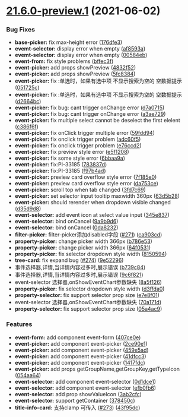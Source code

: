 # [21.6.0-preview.1](https://github.com/growingio/gio-design-pro/compare/v21.5.4...v21.6.0-preview.1) (2021-06-02)


### Bug Fixes

* **base-picker:** fix max-height error ([176dfe3](https://github.com/growingio/gio-design-pro/commit/176dfe3660026e73c6934ef1f65351c74d05bfe1))
* **evemt-selector:** display error when empty ([af8593a](https://github.com/growingio/gio-design-pro/commit/af8593a6c2fb96d8d47879ba8af68012e5df60bb))
* **evemt-selector:** display error when empty ([00584eb](https://github.com/growingio/gio-design-pro/commit/00584eb6e50c935393c2fae8bb8b26199eadb168))
* **event-from:** fix style problems ([bffec3f](https://github.com/growingio/gio-design-pro/commit/bffec3fbadda60ce8cd0f06edcf561296a2f3b8d))
* **event-picker:** add props showPreview ([4832f52](https://github.com/growingio/gio-design-pro/commit/4832f52894cb071910bf06de7e34106fe42141b4))
* **event-picker:** add props showPreview ([5fc8384](https://github.com/growingio/gio-design-pro/commit/5fc8384d5e1c1af985d7dfc01e134044e50dd931))
* **event-picker:** fix :单选时，如果有选中项 不显示搜索为空的 空数据提示 ([051725c](https://github.com/growingio/gio-design-pro/commit/051725cc36b7950cf4ff513f879858b9a94093c1))
* **event-picker:** fix :单选时，如果有选中项 不显示搜索为空的 空数据提示 ([d2664bc](https://github.com/growingio/gio-design-pro/commit/d2664bc1da54e1739eed9fac090c9192da477010))
* **event-picker:** fix bug: cant trigger onChange error ([d7a0715](https://github.com/growingio/gio-design-pro/commit/d7a07150f6e117c5d8ab2ef7cdd1274efb27dc84))
* **event-picker:** fix bug: cant trigger onChange error ([a3ae729](https://github.com/growingio/gio-design-pro/commit/a3ae7293c7a065b18f31d863fbe17b8b704bab8e))
* **event-picker:** fix multiple select cannot be deselect the first elelent ([c386f6f](https://github.com/growingio/gio-design-pro/commit/c386f6fd9532f0ae650f73fabda6ba3644b4d4ae))
* **event-picker:** fix onClick trigger multiple error ([59fdd94](https://github.com/growingio/gio-design-pro/commit/59fdd94bb5c3a2a3e06a44521cf7282e6b14de9f))
* **event-picker:** fix onclick trigger problem ([adc60f5](https://github.com/growingio/gio-design-pro/commit/adc60f53abc7e7203ab5f0f709265d17d9dc201b))
* **event-picker:** fix onclick trigger problem ([e76ccd2](https://github.com/growingio/gio-design-pro/commit/e76ccd2b23aa65d36a10dba69789a7436736165a))
* **event-picker:** fix preview style error ([e5f1208](https://github.com/growingio/gio-design-pro/commit/e5f12083cc07cd19fdcc4bae344a2bf994b7da5c))
* **event-picker:** fix some style error ([6bbaa9a](https://github.com/growingio/gio-design-pro/commit/6bbaa9a14b423d26155364d027ea5140db066b28))
* **event-picker:** fix:PI-33185 ([783837d](https://github.com/growingio/gio-design-pro/commit/783837dbcb149777edbed1bab19b51d816c1fbe4))
* **event-picker:** fix:PI-33185 ([f97b4ad](https://github.com/growingio/gio-design-pro/commit/f97b4ad09f03266baba4e531d1921e18863c7f0a))
* **event-picker:** preview card overflow style error ([7f185e0](https://github.com/growingio/gio-design-pro/commit/7f185e0eb8513c121df571da83f6d83fad2204bd))
* **event-picker:** preview card overflow style error ([da753ce](https://github.com/growingio/gio-design-pro/commit/da753ce14b9195020b4111cf1476510cdb4361dd))
* **event-picker:** scroll top when tab changed ([3fd7c69](https://github.com/growingio/gio-design-pro/commit/3fd7c699d3630d53771a1f721f62e10c4589f2d1))
* **event-picker:** set selector input tooltip maxwidth 360px ([63d5b28](https://github.com/growingio/gio-design-pro/commit/63d5b2849e733d7625e0804bbca80cf510f24eb4))
* **event-picker:** should rerender when dropdown visible changed ([d35d9d8](https://github.com/growingio/gio-design-pro/commit/d35d9d874bbbd804fbbd50c20e835878a3c81b91))
* **event-selector:** add event icon at select value input ([345e837](https://github.com/growingio/gio-design-pro/commit/345e837d7f54fbeba1a424dc0f3a8ab80c759faa))
* **event-selector:** bind onCancel ([9a9b9d6](https://github.com/growingio/gio-design-pro/commit/9a9b9d6bc949f3a3990d4095cb306c868dd29f26))
* **event-selector:** bind onCancel ([0da8232](https://github.com/growingio/gio-design-pro/commit/0da8232cfcb4629d5fa0f16e6799ae39e2fe2d9a))
* **filter-picker:** filter-picker添加disabled字段 ([#271](https://github.com/growingio/gio-design-pro/issues/271)) ([ca903cd](https://github.com/growingio/gio-design-pro/commit/ca903cd7c53a86adc9729fde2f43162786cb14bc))
* **property-picker:** change picker width 366px ([b786e53](https://github.com/growingio/gio-design-pro/commit/b786e53a0d1c7cde2408d7aff06988e260acc245))
* **property-picker:** change picker width 366px ([64f0531](https://github.com/growingio/gio-design-pro/commit/64f0531a369228d5c64d5d1d0c9fe10a82031914))
* **property-picker:** fix selector dropdown style width ([8150594](https://github.com/growingio/gio-design-pro/commit/8150594c3be52b6684663f9876ca66db150e5541))
* **tree-card:** fix expand bug ([#274](https://github.com/growingio/gio-design-pro/issues/274)) ([9e52296](https://github.com/growingio/gio-design-pro/commit/9e52296277bbf65370ac356524563faaf9d3b1e3))
* 事件选择器,详情,当详情内容过多时,展示错误 ([b739c84](https://github.com/growingio/gio-design-pro/commit/b739c84510068b36a162bde888b9d0b995272c3a))
* 事件选择器,详情,当详情内容过多时,展示错误 ([9c6f821](https://github.com/growingio/gio-design-pro/commit/9c6f8214c104045e6f994bfc2bd2280fd4132a48))
* event-selector 选择器,onShowEventChart参数缺失 ([8a5f126](https://github.com/growingio/gio-design-pro/commit/8a5f1269f7b0e7820dca7106ed7e54db8385225a))
* **property-picker:** fix selector dropdown style width ([d3ffda0](https://github.com/growingio/gio-design-pro/commit/d3ffda0f563f7edcf304496cbb5c7ea28c8f9875))
* **property-selector:** fix support selector prop size ([e7e8f01](https://github.com/growingio/gio-design-pro/commit/e7e8f01cce378452f22d03f87dfc621ee349e46f))
* event-selector 选择器,onShowEventChart参数缺失 ([70a171d](https://github.com/growingio/gio-design-pro/commit/70a171d86be66af2c2d1402459aa059df8538d8c))
* **property-selector:** fix support selector prop size ([05a4ac9](https://github.com/growingio/gio-design-pro/commit/05a4ac93f4abe69f39e353bc66d0ac77dc249631))


### Features

* **event-form:** add component event-form ([407ce0e](https://github.com/growingio/gio-design-pro/commit/407ce0e71e021c19844a9a50b9082c4cc4ada774))
* **event-picker:** add component event-picker ([2ce90e1](https://github.com/growingio/gio-design-pro/commit/2ce90e1d257dd7bae2581aa77525e2d31f4c8aab))
* **event-picker:** add component event-picker ([459e5ad](https://github.com/growingio/gio-design-pro/commit/459e5ad43f4d42d0be37bc93c62fbcfcd00afc71))
* **event-picker:** add component event-picker ([41dfcc3](https://github.com/growingio/gio-design-pro/commit/41dfcc318396404acc4c51cefe3fca719bcfb99a))
* **event-picker:** add component event-picker ([1417fdc](https://github.com/growingio/gio-design-pro/commit/1417fdc7113ae067d980c15dc5dd4fe6a47d400a))
* **event-picker:** add props getGroupName,getGroupKey,getTypeIcon ([054aa64](https://github.com/growingio/gio-design-pro/commit/054aa644bd3b5cd470791daa5b04f787c02afe92))
* **event-selector:** add component event-selector ([0d1dce1](https://github.com/growingio/gio-design-pro/commit/0d1dce12b337bd9a46959964dae926356404099a))
* **event-selector:** add component event-selector ([efb0fb6](https://github.com/growingio/gio-design-pro/commit/efb0fb67d31f4cf7fbc5590dab5c5d36ce7e199d))
* **event-selector:** add prop showValueIcon ([3ab2cfc](https://github.com/growingio/gio-design-pro/commit/3ab2cfcb40574fe56adb1e807a724dc544522e52))
* **event-selector:** support getContainer ([378450c](https://github.com/growingio/gio-design-pro/commit/378450cf1484b94670dd1918112c318e503a6cb1))
* **title-info-card:** 支持clamp 可传入 ([#273](https://github.com/growingio/gio-design-pro/issues/273)) ([43f95dc](https://github.com/growingio/gio-design-pro/commit/43f95dc144a18dbf58ee39d85e9e87ccc3598a54))



